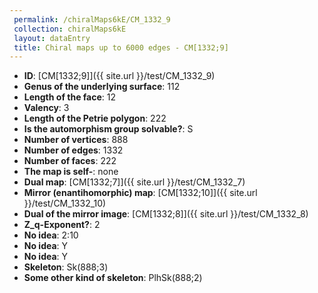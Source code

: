 ```yaml
--- 
 permalink: /chiralMaps6kE/CM_1332_9 
 collection: chiralMaps6kE
 layout: dataEntry
 title: Chiral maps up to 6000 edges - CM[1332;9]
---
```


- **ID**: [CM[1332;9]]({{ site.url }}/test/CM_1332_9)
- **Genus of the underlying surface**: 112
- **Length of the face**: 12
- **Valency**: 3
- **Length of the Petrie polygon**: 222
- **Is the automorphism group solvable?**: S
- **Number of vertices**: 888
- **Number of edges**: 1332
- **Number of faces**: 222
- **The map is self-**: none
- **Dual map**: [CM[1332;7]]({{ site.url }}/test/CM_1332_7)
- **Mirror (enantihomorphic) map**: [CM[1332;10]]({{ site.url }}/test/CM_1332_10)
- **Dual of the mirror image**: [CM[1332;8]]({{ site.url }}/test/CM_1332_8)
- **Z_q-Exponent?**: 2
- **No idea**:  2:10
- **No idea**: Y
- **No idea**: Y
- **Skeleton**: Sk(888;3)
- **Some other kind of skeleton**: PlhSk(888;2)
